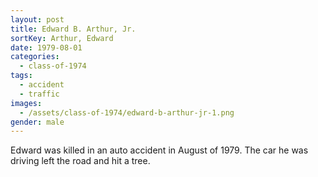 ```yaml
---
layout: post
title: Edward B. Arthur, Jr.
sortKey: Arthur, Edward
date: 1979-08-01
categories:
  - class-of-1974
tags:
  - accident
  - traffic
images:
  - /assets/class-of-1974/edward-b-arthur-jr-1.png
gender: male
---
```


Edward was killed in an auto accident in August of 1979. The car he was driving left the road and hit a tree.
